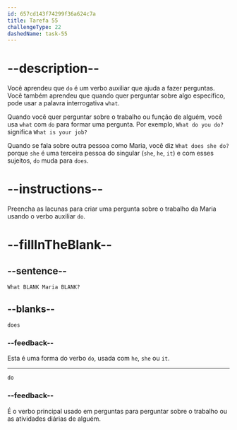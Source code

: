 ```yaml
---
id: 657cd143f74299f36a624c7a
title: Tarefa 55
challengeType: 22
dashedName: task-55
---
```


# --description--

Você aprendeu que `do` é um verbo auxiliar que ajuda a fazer perguntas. Você também aprendeu que quando quer perguntar sobre algo específico, pode usar a palavra interrogativa `what`. 

Quando você quer perguntar sobre o trabalho ou função de alguém, você usa `what` com `do` para formar uma pergunta. Por exemplo, `What do you do?` significa `What is your job?`

Quando se fala sobre outra pessoa como Maria, você diz `What does she do?` porque `she` é uma terceira pessoa do singular (`she`, `he`, `it`) e com esses sujeitos, `do` muda para `does`.

# --instructions--

Preencha as lacunas para criar uma pergunta sobre o trabalho da Maria usando o verbo auxiliar `do`.

# --fillInTheBlank--

## --sentence--

`What BLANK Maria BLANK?`

## --blanks--

`does`

### --feedback--

Esta é uma forma do verbo `do`, usada com `he`, `she` ou `it`.

---

`do`

### --feedback--

É o verbo principal usado em perguntas para perguntar sobre o trabalho ou as atividades diárias de alguém.
